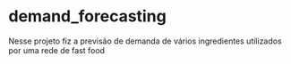 # demand_forecasting
Nesse projeto fiz a previsão de demanda de vários ingredientes utilizados por uma rede de fast food
